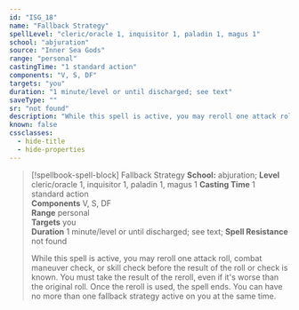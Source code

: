 ```yaml
---
id: "ISG_18"
name: "Fallback Strategy"
spellLevel: "cleric/oracle 1, inquisitor 1, paladin 1, magus 1"
school: "abjuration"
source: "Inner Sea Gods"
range: "personal"
castingTime: "1 standard action"
components: "V, S, DF"
targets: "you"
duration: "1 minute/level or until discharged; see text"
saveType: ""
sr: "not found"
description: "While this spell is active, you may reroll one attack roll, combat maneuver check, or skill check before the result of the roll or check is known. You must take the result of the reroll, even if it's worse than the original roll. Once the reroll is used, the spell ends.  You can have no more than one fallback strategy active on you at the same time."
known: false
cssclasses:
  - hide-title
  - hide-properties
---
```


> [!spellbook-spell-block] Fallback Strategy
> **School:** abjuration; **Level** cleric/oracle 1, inquisitor 1, paladin 1, magus 1
> **Casting Time** 1 standard action  
> **Components** V, S, DF  
> **Range** personal  
> **Targets** you  
> **Duration** 1 minute/level or until discharged; see text; **Spell Resistance** not found
> 
> While this spell is active, you may reroll one attack roll, combat maneuver check, or skill check before the result of the roll or check is known. You must take the result of the reroll, even if it's worse than the original roll. Once the reroll is used, the spell ends.  You can have no more than one fallback strategy active on you at the same time.